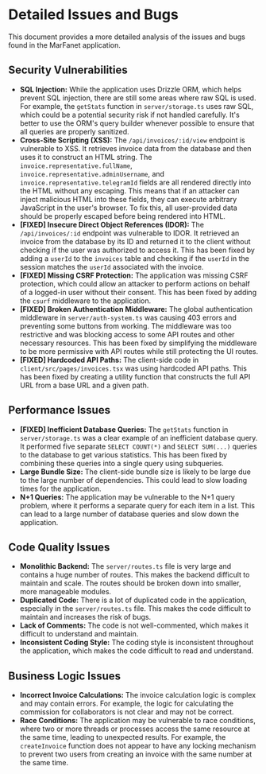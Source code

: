 # Detailed Issues and Bugs

This document provides a more detailed analysis of the issues and bugs found in the MarFanet application.

## Security Vulnerabilities

*   **SQL Injection:** While the application uses Drizzle ORM, which helps prevent SQL injection, there are still some areas where raw SQL is used. For example, the `getStats` function in `server/storage.ts` uses raw SQL, which could be a potential security risk if not handled carefully. It's better to use the ORM's query builder whenever possible to ensure that all queries are properly sanitized.
*   **Cross-Site Scripting (XSS):** The `/api/invoices/:id/view` endpoint is vulnerable to XSS. It retrieves invoice data from the database and then uses it to construct an HTML string. The `invoice.representative.fullName`, `invoice.representative.adminUsername`, and `invoice.representative.telegramId` fields are all rendered directly into the HTML without any escaping. This means that if an attacker can inject malicious HTML into these fields, they can execute arbitrary JavaScript in the user's browser. To fix this, all user-provided data should be properly escaped before being rendered into HTML.
*   **[FIXED] Insecure Direct Object References (IDOR):** The `/api/invoices/:id` endpoint was vulnerable to IDOR. It retrieved an invoice from the database by its ID and returned it to the client without checking if the user was authorized to access it. This has been fixed by adding a `userId` to the `invoices` table and checking if the `userId` in the session matches the `userId` associated with the invoice.
*   **[FIXED] Missing CSRF Protection:** The application was missing CSRF protection, which could allow an attacker to perform actions on behalf of a logged-in user without their consent. This has been fixed by adding the `csurf` middleware to the application.
*   **[FIXED] Broken Authentication Middleware:** The global authentication middleware in `server/auth-system.ts` was causing 403 errors and preventing some buttons from working. The middleware was too restrictive and was blocking access to some API routes and other necessary resources. This has been fixed by simplifying the middleware to be more permissive with API routes while still protecting the UI routes.
*   **[FIXED] Hardcoded API Paths:** The client-side code in `client/src/pages/invoices.tsx` was using hardcoded API paths. This has been fixed by creating a utility function that constructs the full API URL from a base URL and a given path.

## Performance Issues

*   **[FIXED] Inefficient Database Queries:** The `getStats` function in `server/storage.ts` was a clear example of an inefficient database query. It performed five separate `SELECT COUNT(*)` and `SELECT SUM(...)` queries to the database to get various statistics. This has been fixed by combining these queries into a single query using subqueries.
*   **Large Bundle Size:** The client-side bundle size is likely to be large due to the large number of dependencies. This could lead to slow loading times for the application.
*   **N+1 Queries:** The application may be vulnerable to the N+1 query problem, where it performs a separate query for each item in a list. This can lead to a large number of database queries and slow down the application.

## Code Quality Issues

*   **Monolithic Backend:** The `server/routes.ts` file is very large and contains a huge number of routes. This makes the backend difficult to maintain and scale. The routes should be broken down into smaller, more manageable modules.
*   **Duplicated Code:** There is a lot of duplicated code in the application, especially in the `server/routes.ts` file. This makes the code difficult to maintain and increases the risk of bugs.
*   **Lack of Comments:** The code is not well-commented, which makes it difficult to understand and maintain.
*   **Inconsistent Coding Style:** The coding style is inconsistent throughout the application, which makes the code difficult to read and understand.

## Business Logic Issues

*   **Incorrect Invoice Calculations:** The invoice calculation logic is complex and may contain errors. For example, the logic for calculating the commission for collaborators is not clear and may not be correct.
*   **Race Conditions:** The application may be vulnerable to race conditions, where two or more threads or processes access the same resource at the same time, leading to unexpected results. For example, the `createInvoice` function does not appear to have any locking mechanism to prevent two users from creating an invoice with the same number at the same time.
